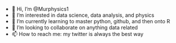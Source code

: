 - 👋 Hi, I’m @Murphysics1
- 👀 I’m interested in data science, data analysis, and physics
- 🌱 I’m currently learning to master python, github, and then onto R
- 💞️ I’m looking to collaborate on anything data related
- 📫 How to reach me: my twitter is always the best way

<!---![pi_2 and pi_2](https://user-images.githubusercontent.com/88453737/152092599-ec4bf320-9ad6-4e16-8441-d39a403777f5.gif)

Murphysics1/Murphysics1 is a ✨ special ✨ repository because its `README.md` (this file) appears on your GitHub profile.
You can click the Preview link to take a look at your changes.
--->
